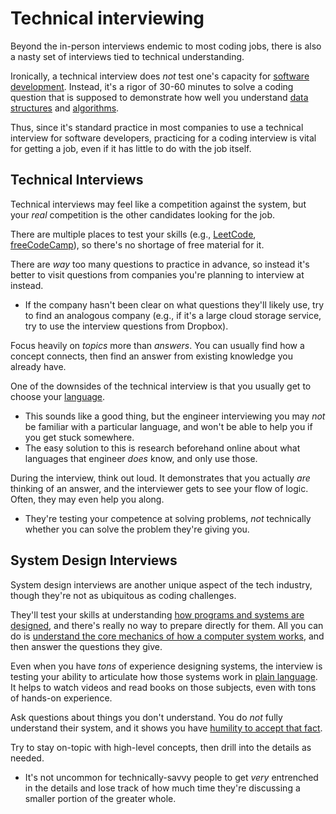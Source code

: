 
# Technical interviewing

Beyond the in-person interviews endemic to most coding jobs, there is also a nasty set of interviews tied to technical understanding.

Ironically, a technical interview does *not* test one's capacity for [software development](computers-software-design.md). Instead, it's a rigor of 30-60 minutes to solve a coding question that is supposed to demonstrate how well you understand [data structures](data-structures.md) and [algorithms](programming-algorithms.md).

Thus, since it's standard practice in most companies to use a technical interview for software developers, practicing for a coding interview is vital for getting a job, even if it has little to do with the job itself.

## Technical Interviews

Technical interviews may feel like a competition against the system, but your *real* competition is the other candidates looking for the job.

There are multiple places to test your skills (e.g., [LeetCode](https://leetcode.com/), [freeCodeCamp](https://www.freecodecamp.org/learn/coding-interview-prep/)), so there's no shortage of free material for it.

There are *way* too many questions to practice in advance, so instead it's better to visit questions from companies you're planning to interview at instead.

- If the company hasn't been clear on what questions they'll likely use, try to find an analogous company (e.g., if it's a large cloud storage service, try to use the interview questions from Dropbox).

Focus heavily on *topics* more than *answers*. You can usually find how a concept connects, then find an answer from existing knowledge you already have.

One of the downsides of the technical interview is that you usually get to choose your [language](computers-languages.md).

- This sounds like a good thing, but the engineer interviewing you may *not* be familiar with a particular language, and won't be able to help you if you get stuck somewhere.
- The easy solution to this is research beforehand online about what languages that engineer *does* know, and only use those.

During the interview, think out loud. It demonstrates that you actually *are* thinking of an answer, and the interviewer gets to see your flow of logic. Often, they may even help you along.

- They're testing your competence at solving problems, *not* technically whether you can solve the problem they're giving you.

## System Design Interviews

System design interviews are another unique aspect of the tech industry, though they're not as ubiquitous as coding challenges.

They'll test your skills at understanding [how programs and systems are designed](computers-software-design.md), and there's really no way to prepare directly for them. All you can do is [understand the core mechanics of how a computer system works](https://trendless.tech/primitives), and then answer the questions they give.

Even when you have *tons* of experience designing systems, the interview is testing your ability to articulate how those systems work in [plain language](language.md). It helps to watch videos and read books on those subjects, even with tons of hands-on experience.

Ask questions about things you don't understand. You do *not* fully understand their system, and it shows you have [humility to accept that fact](https://trendless.tech/understanding/).

Try to stay on-topic with high-level concepts, then drill into the details as needed.

- It's not uncommon for technically-savvy people to get *very* entrenched in the details and lose track of how much time they're discussing a smaller portion of the greater whole.
